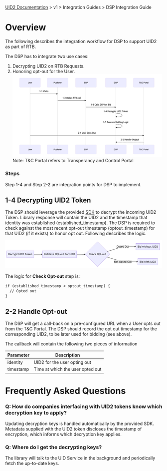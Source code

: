 [UID2 Documentation](../../README.md) > v1 > Integration Guides > DSP Integration Guide

# Overview

The following describes the integration workflow for DSP to support UID2 as part of RTB.

The DSP has to integrate two use cases:
1. Decrypting UID2 on RTB Requests.
2. Honoring opt-out for the User.
![DSP Guide Flow](dsp-guide-flow-mermaid.png)
Note: T&C Portal refers to Transperancy and Control Portal

### Steps

Step 1-4 and Step 2-2 are integration points for DSP to implement. 

## 1-4 Decrypting UID2 Token

The DSP should leverage the provided [SDK](../sdks/dsp-client-v1-overview.md) to decrypt the incoming UID2 Token. Library response will contain the UID2 and the timestamp that identity was established (established_timestamp). The DSP is required to check against the most recent opt-out timestamp (optout_timestamp) for that UID2 (if it exists) to honor opt out. Following describes the logic.

![DSP Opt Out Check](dsp-guide-optout-check-mermaid.png)

The logic for <b>Check Opt-out</b> step is:
```code
if (established_timestamp < optout_timestamp) {
  // Opted out
}
```

## 2-2 Handle Opt-out

The DSP will get a call-back on a pre-configured URL when a User opts out from the T&C Portal. The DSP should record the opt out timestamp for the corresponding UID2, to be later used for bidding (see above).

The callback will contain the following two pieces of information

| Parameter | Description |
| --- | --- |
| identity | UID2 for the user opting out |
| timestamp | Time at which the user opted out |


# Frequently Asked Questions
### Q: How do companies interfacing with UID2 tokens know which decryption key to apply?  
Updating decryption keys is handled automatically by the provided SDK. Metadata supplied with the UID2 token discloses the timestamp of encryption, which informs which decryption key applies. 

### Q: Where do I get the decrypting keys?
The library will talk to the UID Service in the background and periodically fetch the up-to-date keys.



